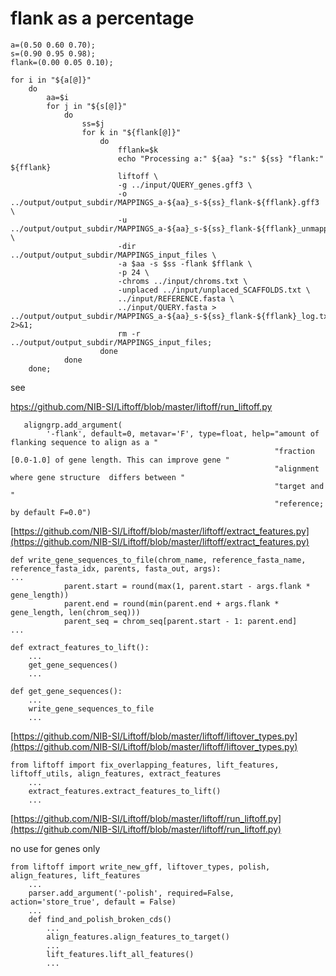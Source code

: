 # flank as a percentage


```
a=(0.50 0.60 0.70);
s=(0.90 0.95 0.98);
flank=(0.00 0.05 0.10);

for i in "${a[@]}"
    do
        aa=$i
        for j in "${s[@]}"
            do
                ss=$j
                for k in "${flank[@]}"
                    do
                        fflank=$k
                        echo "Processing a:" ${aa} "s:" ${ss} "flank:" ${fflank}
                        liftoff \
                        -g ../input/QUERY_genes.gff3 \
                        -o ../output/output_subdir/MAPPINGS_a-${aa}_s-${ss}_flank-${fflank}.gff3 \
                        -u ../output/output_subdir/MAPPINGS_a-${aa}_s-${ss}_flank-${fflank}_unmapped_features.txt \
                        -dir ../output/output_subdir/MAPPINGS_input_files \
                        -a $aa -s $ss -flank $fflank \
                        -p 24 \
                        -chroms ../input/chroms.txt \
                        -unplaced ../input/unplaced_SCAFFOLDS.txt \
                        ../input/REFERENCE.fasta \
                        ../input/QUERY.fasta > ../output/output_subdir/MAPPINGS_a-${aa}_s-${ss}_flank-${fflank}_log.txt 2>&1;
                        rm -r ../output/output_subdir/MAPPINGS_input_files;
                    done
            done
    done;
```

see

[htps://github.com/NIB-SI/Liftoff/blob/master/liftoff/run_liftoff.py](https://github.com/NIB-SI/Liftoff/blob/master/liftoff/run_liftoff.py)

```
   aligngrp.add_argument(
        '-flank', default=0, metavar='F', type=float, help="amount of flanking sequence to align as a "
                                                           "fraction [0.0-1.0] of gene length. This can improve gene "
                                                           "alignment where gene structure  differs between "
                                                           "target and "
                                                           "reference; by default F=0.0")
```
[https://github.com/NIB-SI/Liftoff/blob/master/liftoff/extract_features.py](https://github.com/NIB-SI/Liftoff/blob/master/liftoff/extract_features.py)

```
def write_gene_sequences_to_file(chrom_name, reference_fasta_name, reference_fasta_idx, parents, fasta_out, args):
...
            parent.start = round(max(1, parent.start - args.flank * gene_length))
            parent.end = round(min(parent.end + args.flank * gene_length, len(chrom_seq)))
            parent_seq = chrom_seq[parent.start - 1: parent.end]
...
```
```
def extract_features_to_lift():
    ...
    get_gene_sequences()
    ...

def get_gene_sequences():
    ...
    write_gene_sequences_to_file
    ...
```
[https://github.com/NIB-SI/Liftoff/blob/master/liftoff/liftover_types.py](https://github.com/NIB-SI/Liftoff/blob/master/liftoff/liftover_types.py)
```
from liftoff import fix_overlapping_features, lift_features, liftoff_utils, align_features, extract_features
    ...
    extract_features.extract_features_to_lift()
    ...
```

[https://github.com/NIB-SI/Liftoff/blob/master/liftoff/run_liftoff.py](https://github.com/NIB-SI/Liftoff/blob/master/liftoff/run_liftoff.py)

no use for genes only

```
from liftoff import write_new_gff, liftover_types, polish, align_features, lift_features
    ...
    parser.add_argument('-polish', required=False, action='store_true', default = False)
    ...
    def find_and_polish_broken_cds()
        ...
        align_features.align_features_to_target()
        ...
        lift_features.lift_all_features()
        ...
```
    
```
